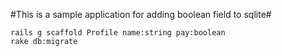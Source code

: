 #This is a sample application for adding boolean field to sqlite#

```
rails g scaffold Profile name:string pay:boolean
rake db:migrate
```
